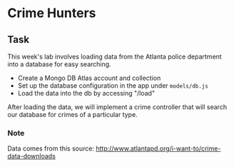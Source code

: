 # Crime Hunters

## Task

This week's lab involves loading data from the Atlanta police department into a database for easy searching.

- Create a Mongo DB Atlas account and collection
- Set up the database configuration in the app under `models/db.js`
- Load the data into the db by accessing "/load"

After loading the data, we will implement a crime controller that will search our database for crimes of a particular type.

### Note 
Data comes from this source:
http://www.atlantapd.org/i-want-to/crime-data-downloads